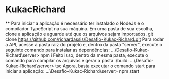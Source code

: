 # KukacRichard
** Para iniciar a aplicação é necessário ter instalado o NodeJs e o compilador TypeScript na sua máquina.  Em uma pasta de sua escolha, clone a aplicação e aguarde até que os arquivos sejam importados.  git clone https://github.com/richardassis/Desafio-Kukac-Richard.git Para rodar a API, acesse a pasta raiz do projeto e, dentro da pasta "server", execute o seguinte comando para instalar as dependências:  ...\Desafio-Kukac-Richard\server> npm i Feito isso, dentro da mesma pasta, execute o comando para compilar os arquivos e gerar a pasta ./build:  ...\Desafio-Kukac-Richard\server> tsc Agora, basta executar o comando start para iniciar a aplicação:  ...\Desafio-Kukac-Richard\server> npm start
